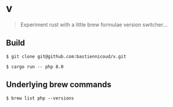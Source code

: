 # v

> Experiment rust with a little brew formulae version switcher...

## Build

```
$ git clone git@github.com:bastiennicoud/v.git

$ cargo run -- php 8.0
```

## Underlying brew commands

```
$ brew list php --versions
```
